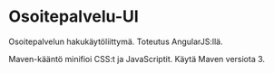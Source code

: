 Osoitepalvelu-UI
================

Osoitepalvelun hakukäytöliittymä. Toteutus AngularJS:llä.

Maven-kääntö minifioi CSS:t ja JavaScriptit. Käytä Maven versiota 3.
